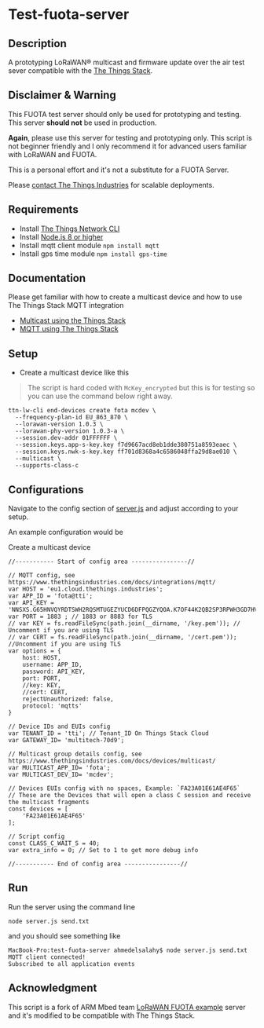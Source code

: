 # Test-fuota-server

## Description
A prototyping LoRaWAN® multicast and firmware update over the air test sever compatible with the
[The Things Stack](https://www.thethingsindustries.com/docs/).

## Disclaimer & Warning

This FUOTA test server should only be used for prototyping and testing.
This server **should not** be used in production.

**Again**, please use this server for testing and prototyping only.
This script is not beginner friendly and I only recommend it for advanced users familiar with LoRaWAN and FUOTA.

This is a personal effort and it's not a substitute for a FUOTA Server.

Please [contact The Things Industries](https://thethingsindustries.com/contact/) for scalable deployments.

## Requirements

- Install [The Things Network CLI](https://www.thethingsindustries.com/docs/getting-started/cli/installing-cli/)
- Install [Node.js 8 or higher](https://nodejs.org)
- Install mqtt client module `npm install mqtt`
- Install gps time module `npm install gps-time`

## Documentation

Please get familiar with how to create a multicast device and how to use The Things Stack MQTT integration

- [Multicast using the Things Stack](https://www.thethingsindustries.com/docs/devices/multicast/)
- [MQTT using The Things Stack](https://www.thethingsindustries.com/docs/integrations/mqtt/)


## Setup

- Create a multicast device like this

> The script is hard coded with `McKey_encrypted` but this is for testing so you can use the command below right away.

```
ttn-lw-cli end-devices create fota mcdev \
  --frequency-plan-id EU_863_870 \
  --lorawan-version 1.0.3 \
  --lorawan-phy-version 1.0.3-a \
  --session.dev-addr 01FFFFFF \
  --session.keys.app-s-key.key f7d9667acd8eb1dde380751a8593eaec \
  --session.keys.nwk-s-key.key ff701d8368a4c6586048ffa29d8ae010 \
  --multicast \
  --supports-class-c
```

## Configurations

Navigate to the config section of [server.js](./server.js) and adjust according to your setup.

An example configuration would be

Create a multicast device

```
//----------- Start of config area ----------------//

// MQTT config, see https://www.thethingsindustries.com/docs/integrations/mqtt/
var HOST = 'eu1.cloud.thethings.industries';
var APP_ID = 'fota@tti';
var API_KEY = 'NNSXS.G65HNVQYRDTSWH2RQSMTUGEZYUCD6DFPQGZYQOA.K7OF44K2QB2SP3RPWH3GD7HV7AFTEMRAJVV5QPU3JIYRKVZL2GSA';
var PORT = 1883 ; // 1883 or 8883 for TLS
// var KEY = fs.readFileSync(path.join(__dirname, '/key.pem')); // Uncomment if you are using TLS
// var CERT = fs.readFileSync(path.join(__dirname, '/cert.pem')); //Uncomment if you are using TLS
var options = {
    host: HOST,
    username: APP_ID,
    password: API_KEY,
    port: PORT,
    //key: KEY,
    //cert: CERT,
    rejectUnauthorized: false,
    protocol: 'mqtts'
}

// Device IDs and EUIs config
var TENANT_ID = 'tti'; // Tenant_ID On Things Stack Cloud
var GATEWAY_ID= 'multitech-70d9';

// Multicast group details config, see https://www.thethingsindustries.com/docs/devices/multicast/
var MULTICAST_APP_ID= 'fota';
var MULTICAST_DEV_ID= 'mcdev';

// Devices EUIs config with no spaces, Example: `FA23A01E61AE4F65`
// These are the Devices that will open a class C session and receive the multicast fragments
const devices = [
    'FA23A01E61AE4F65'
];

// Script config
const CLASS_C_WAIT_S = 40;
var extra_info = 0; // Set to 1 to get more debug info

//----------- End of config area ----------------//
```

## Run

Run the server using the command line

`node server.js send.txt`

and you should see something like

```
MacBook-Pro:test-fuota-server ahmedelsalahy$ node server.js send.txt
MQTT client connected!
Subscribed to all application events
```


## Acknowledgment

This script is a fork of ARM Mbed team [LoRaWAN FUOTA example](https://github.com/ARMmbed/mbed-os-example-lorawan-fuota) server and it's modified to be compatible with The Things Stack.
